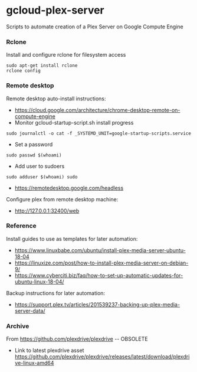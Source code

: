 # gcloud-plex-server
Scripts to automate creation of a Plex Server on Google Compute Engine

### Rclone
Install and configure rclone for filesystem access

```
sudo apt-get install rclone
rclone config
```

### Remote desktop

Remote desktop auto-install instructions:
- https://cloud.google.com/architecture/chrome-desktop-remote-on-compute-engine
- Monitor gcloud-startup-script.sh install progress
```
sudo journalctl -o cat -f _SYSTEMD_UNIT=google-startup-scripts.service
```
- Set a password
```
sudo passwd $(whoami)
```
- Add user to sudoers
```
sudo adduser $(whoami) sudo
```
- https://remotedesktop.google.com/headless

Configure plex from remote desktop machine:
- http://127.0.0.1:32400/web

### Reference
Install guides to use as templates for later automation:
- https://www.linuxbabe.com/ubuntu/install-plex-media-server-ubuntu-18-04
- https://linuxize.com/post/how-to-install-plex-media-server-on-debian-9/
- https://www.cyberciti.biz/faq/how-to-set-up-automatic-updates-for-ubuntu-linux-18-04/

Backup instructions for later automation:
- https://support.plex.tv/articles/201539237-backing-up-plex-media-server-data/

### Archive
From https://github.com/plexdrive/plexdrive -- OBSOLETE
- Link to latest plexdrive asset https://github.com/plexdrive/plexdrive/releases/latest/download/plexdrive-linux-amd64